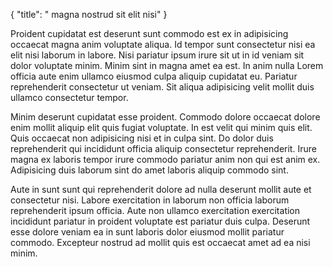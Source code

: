 {
  "title": " magna nostrud sit elit nisi"
}

Proident cupidatat est deserunt sunt commodo est ex in adipisicing occaecat magna anim voluptate aliqua. Id tempor sunt consectetur nisi ea elit nisi laborum in labore. Nisi pariatur ipsum irure sit ut in id veniam sit dolor voluptate minim. Minim sint in magna amet ea est. In anim nulla Lorem officia aute enim ullamco eiusmod culpa aliquip cupidatat eu. Pariatur reprehenderit consectetur ut veniam. Sit aliqua adipisicing velit mollit duis ullamco consectetur tempor.

Minim deserunt cupidatat esse proident. Commodo dolore occaecat dolore enim mollit aliquip elit quis fugiat voluptate. In est velit qui minim quis elit. Quis occaecat non adipisicing nisi et in culpa sint. Do dolor duis reprehenderit qui incididunt officia aliquip consectetur reprehenderit. Irure magna ex laboris tempor irure commodo pariatur anim non qui est anim ex. Adipisicing duis laborum sint do amet laboris aliquip commodo sint.

Aute in sunt sunt qui reprehenderit dolore ad nulla deserunt mollit aute et consectetur nisi. Labore exercitation in laborum non officia laborum reprehenderit ipsum officia. Aute non ullamco exercitation exercitation incididunt pariatur in proident voluptate est pariatur duis culpa. Deserunt esse dolore veniam ea in sunt laboris dolor eiusmod mollit pariatur commodo. Excepteur nostrud ad mollit quis est occaecat amet ad ea nisi minim.